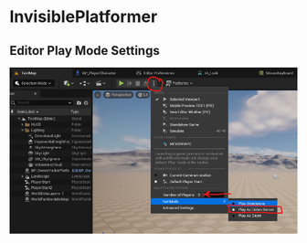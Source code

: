 # InvisiblePlatformer

## Editor Play Mode Settings
![Editor Play Mode Settings](https://github.com/AntonHedlundFG/InvisiblePlatformer/blob/main/Content/Images/Multiplayer%20Editor%20Play%20Settings.png)
